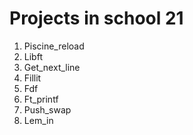 # Projects in school 21

1. Piscine_reload
2. Libft
3. Get_next_line
4. Fillit
5. Fdf
6. Ft_printf
7. Push_swap
8. Lem_in